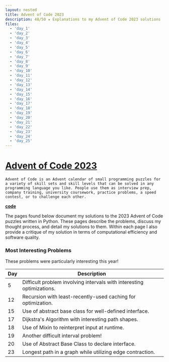 ```yaml
---
layout: nested
title: Advent of Code 2023
description: 48/50 ★ Explanations to my Advent of Code 2023 solutions
files:
  - 'day_1'
  - 'day_2'
  - 'day_3'
  - 'day_4'
  - 'day_5'
  - 'day_6'
  - 'day_7'
  - 'day_8'
  - 'day_9'
  - 'day_10'
  - 'day_11'
  - 'day_12'
  - 'day_13'
  - 'day_14'
  - 'day_15'
  - 'day_16'
  - 'day_17'
  - 'day_18'
  - 'day_19'
  - 'day_20'
  - 'day_21'
  - 'day_22'
  - 'day_23'
  - 'day_24'
  - 'day_25'
---
```


# [**Advent of Code 2023**](https://adventofcode.com/2023)

`Advent of Code is an Advent calendar of small programming puzzles for a variety of skill sets and skill levels that can be solved in any programming language you like. People use them as interview prep, company training, university coursework, practice problems, a speed contest, or to challenge each other.`

[**code**](https://github.com/olisheldon/AdventOfCode23/)

The pages found below document my solutions to the 2023 Advent of Code puzzles written in Python. These pages describe the problems, discuss my thought process, and detail my solutions to them. Within each page I also provide a critique of my solution in terms of computational efficiency and software quality.

### Most Interesting Problems

These problems were particularly interesting this year!

| Day        | Description                                                           |
|------------|-----------------------------------------------------------------------|
|     5      | Difficult problem involving intervals with interesting optimizations. |
|     12     | Recursion with least-recently-used caching for optimization.          |
|     15     | Use of abstract base class for well-defined interface.                |
|     17     | Dijkstra's Algorithm with interesting path shapes.                    |
|     18     | Use of Mixin to reinterpret input at runtime.                         |
|     19     | Another difficult interval problem!                                   |
|     20     | Use of Abstract Base Class to declare interface.                      |
|     23     | Longest path in a graph while utilizing edge contraction.             |

<!-- # Index -->

<!-- ## Completion

| Day        | Description | Part 1    | Part 2    | Written Up     | Final Checked  |
|------------|-------------|-----------|-----------|----------------|----------------|
|     1      |             |     x     |     x     |       x        |       x        |
|     2      |             |     x     |     x     |       x        |       x        |
|     3      |             |     x     |     x     |       x        |       x        |
|     4      |             |     x     |     x     |       x        |       x        |
|     5      |             |     x     |     x     |       x        |       x        |
|     6      |             |     x     |     x     |       x        |       x        |
|     7      |             |     x     |     x     |       x        |       x        |
|     8      |             |     x     |     x     |       x        |       x        |
|     9      |             |     x     |     x     |       x        |       x        |
|     10     |             |     x     |     x     |       x        |       x        |
|     11     |             |     x     |     x     |       x        |       x        |
|     12     |             |     x     |     x     |       x        |       x        |
|     13     |             |     x     |     x     |       x        |       x        |
|     14     |             |     x     |     x     |       x        |       x        |
|     15     |             |     x     |     x     |       x        |       x        |
|     16     |             |     x     |     x     |       x        |       x        |
|     17     |             |     x     |     x     |       x        |       x        |
|     18     |             |     x     |     x     |       x        |       x        |
|     19     |             |     x     |     x     |       x        |       x        |
|     20     |             |     x     |     x     |       x        |       x        |
|     21     |             |     x     |     x     |       x        |       x        |
|     22     |             |     x     |     x     |       x        |       x        |
|     23     |             |     x     |     x     |       x        |       x        |
|     24     |             |     x     |     x     |       x        |       x        |
|     25     |             |     x     |     x     |       x        |       x        | -->